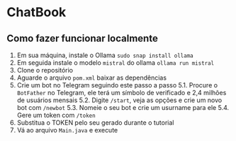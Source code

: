 # ChatBook

## Como fazer funcionar localmente

1. Em sua máquina, instale o Ollama ```sudo snap install ollama```
2. Em seguida instale o modelo `mistral` do ollama ```ollama run mistral```
3. Clone o repositório
4. Aguarde o arquivo `pom.xml` baixar as dependências
5. Crie um bot no Telegram seguindo este passo a passo
   5.1. Procure o `BotFather` no Telegram, ele terá um símbolo de verificado e 2,4 milhões de usuários mensais
   5.2. Digite `/start`, veja as opções e crie um novo bot com `/newbot`
   5.3. Nomeie o seu bot e crie um usurname para ele
   5.4. Gere um token com `/token` 
7. Substitua o TOKEN pelo seu gerado durante o tutorial
8. Vá ao arquivo `Main.java` e execute
